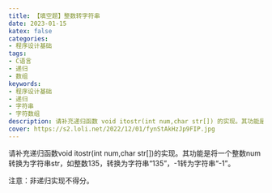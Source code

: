 ```yaml
---
title: 【填空题】整数转字符串
date: 2023-01-15
katex: false
categories:
- 程序设计基础
tags:
- C语言
- 递归
- 数组
keywords:
- 程序设计基础
- 递归
- 字符串
- 字符数组
description: 请补充递归函数 void itostr(int num,char str[]) 的实现。其功能是将一个整数 num 转换为字符串 str，如整数 135，转换为字符串 “135” ，-1 转为字符串 “-1” 。
cover: https://s2.loli.net/2022/12/01/fynStAkHzJp9FIP.jpg
---
```


请补充递归函数void itostr(int num,char str[])的实现。其功能是将一个整数num转换为字符串str，如整数135，转换为字符串“135”，-1转为字符串“-1”。

注意：非递归实现不得分。